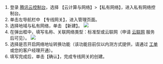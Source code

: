 1. 登录 [腾讯云控制台](https://console.cloud.tencent.com/)，选择 【云计算与网络】>【私有网络】，进入私有网络控制台。
2. 单击左导航栏中 【专线网关】，进入管理页面。
3. 选择地域与私有网络，单击 【新建】。
 ![](https://main.qcloudimg.com/raw/21dcefeac70e651209ca34668f15f43a.png)
4. 在弹出框中，填写名称、关联网络类型：标准型或云联网（申请 [云联网](https://cloud.tencent.com/product/ccn) 服务后可见）。
 ![](https://main.qcloudimg.com/raw/195fe24cd99993837740d0dd7b402002.png)
5. 选择是否开启网络地址转换功能（该功能目前仅以内测方式提供，请通过 [工单](https://console.cloud.tencent.com/workorder/category) 或您的客户经理开通）。
6. 填写完成后，单击【确认】，完成专线网关的创建。
